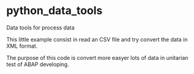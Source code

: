 # python_data_tools
Data tools for process data

This little example consist in read an CSV file and try convert the data in XML format.

The purpose of this code is convert more easyer lots of data in unitarian test of ABAP developing. 
